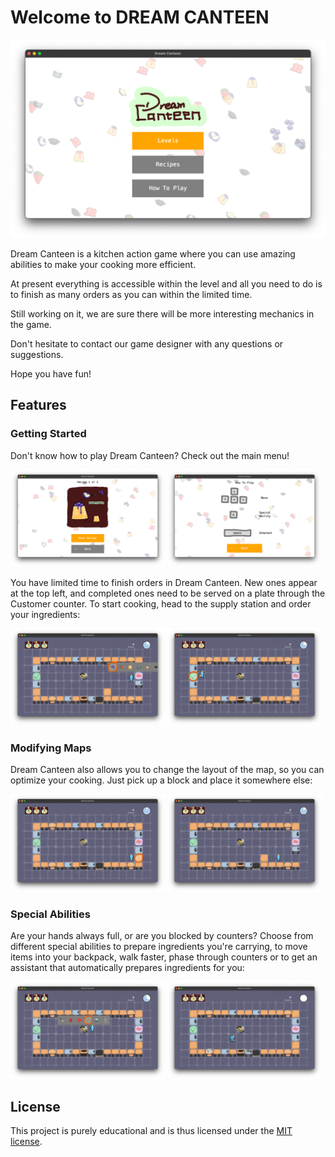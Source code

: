# Welcome to DREAM CANTEEN

<p align="center"><img src="readme/title-screen.png" /></p>

Dream Canteen is a kitchen action game where you can use amazing abilities to make your cooking more efficient.

At present everything is accessible within the level and all you need to do is to finish as many orders as you can within the limited time.

Still working on it, we are sure there will be more interesting mechanics in the game.

Don't hesitate to contact our game designer with any questions or suggestions.

Hope you have fun!

## Features

### Getting Started

Don't know how to play Dream Canteen? Check out the main menu!

<p>
  <img src="readme/recipes.png" width="49%" />
  <img src="readme/controls.png" width="49%" />
</p>

You have limited time to finish orders in Dream Canteen. New ones appear at the top left, and completed ones need to be served on a plate through the Customer counter. To start cooking, head to the supply station and order your ingredients:

<p>
  <img src="readme/ordering-ingredients.png" width="49%" />
  <img src="readme/deliver-order.png" width="49%" />
</p>

### Modifying Maps

Dream Canteen also allows you to change the layout of the map, so you can optimize your cooking. Just pick up a block and place it somewhere else:

<p>
  <img src="readme/modify-map-1.png" width="49%" />
  <img src="readme/modify-map-2.png" width="49%" />
</p>

### Special Abilities

Are your hands always full, or are you blocked by counters? Choose from different special abilities to prepare ingredients you're carrying, to move items into your backpack, walk faster, phase through counters or to get an assistant that automatically prepares ingredients for you:

<p>
  <img src="readme/special-ability.png" width="49%" />
  <img src="readme/cooking.png" width="49%" />
</p>

## License

This project is purely educational and is thus licensed under the [MIT license](LICENSE).
